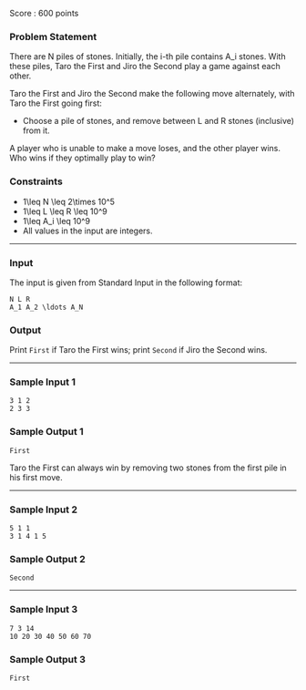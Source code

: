 Score : 600 points

### Problem Statement

There are N piles of stones. Initially, the i-th pile contains A\_i stones. With these piles, Taro the First and Jiro the Second play a game against each other.

Taro the First and Jiro the Second make the following move alternately, with Taro the First going first:

* Choose a pile of stones, and remove between L and R stones (inclusive) from it.

A player who is unable to make a move loses, and the other player wins. Who wins if they optimally play to win?

### Constraints

* 1\leq N \leq 2\times 10^5
* 1\leq L \leq R \leq 10^9
* 1\leq A\_i \leq 10^9
* All values in the input are integers.

---

### Input

The input is given from Standard Input in the following format:

```
N L R 
A_1 A_2 \ldots A_N
```

### Output

Print `First` if Taro the First wins; print `Second` if Jiro the Second wins.

---

### Sample Input 1

```
3 1 2
2 3 3
```

### Sample Output 1

```
First
```

Taro the First can always win by removing two stones from the first pile in his first move.

---

### Sample Input 2

```
5 1 1
3 1 4 1 5
```

### Sample Output 2

```
Second
```

---

### Sample Input 3

```
7 3 14
10 20 30 40 50 60 70
```

### Sample Output 3

```
First
```